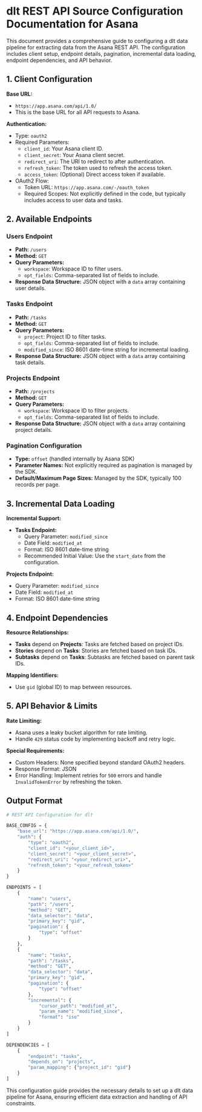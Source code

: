 # dlt REST API Source Configuration Documentation for Asana

This document provides a comprehensive guide to configuring a dlt data pipeline for extracting data from the Asana REST API. The configuration includes client setup, endpoint details, pagination, incremental data loading, endpoint dependencies, and API behavior.

## 1. Client Configuration

**Base URL:**
- `https://app.asana.com/api/1.0/`
- This is the base URL for all API requests to Asana.

**Authentication:**
- Type: `oauth2`
- Required Parameters:
  - `client_id`: Your Asana client ID.
  - `client_secret`: Your Asana client secret.
  - `redirect_uri`: The URI to redirect to after authentication.
  - `refresh_token`: The token used to refresh the access token.
  - `access_token`: (Optional) Direct access token if available.
- OAuth2 Flow:
  - Token URL: `https://app.asana.com/-/oauth_token`
  - Required Scopes: Not explicitly defined in the code, but typically includes access to user data and tasks.

## 2. Available Endpoints

### Users Endpoint
- **Path:** `/users`
- **Method:** `GET`
- **Query Parameters:**
  - `workspace`: Workspace ID to filter users.
  - `opt_fields`: Comma-separated list of fields to include.
- **Response Data Structure:** JSON object with a `data` array containing user details.

### Tasks Endpoint
- **Path:** `/tasks`
- **Method:** `GET`
- **Query Parameters:**
  - `project`: Project ID to filter tasks.
  - `opt_fields`: Comma-separated list of fields to include.
  - `modified_since`: ISO 8601 date-time string for incremental loading.
- **Response Data Structure:** JSON object with a `data` array containing task details.

### Projects Endpoint
- **Path:** `/projects`
- **Method:** `GET`
- **Query Parameters:**
  - `workspace`: Workspace ID to filter projects.
  - `opt_fields`: Comma-separated list of fields to include.
- **Response Data Structure:** JSON object with a `data` array containing project details.

### Pagination Configuration
- **Type:** `offset` (handled internally by Asana SDK)
- **Parameter Names:** Not explicitly required as pagination is managed by the SDK.
- **Default/Maximum Page Sizes:** Managed by the SDK, typically 100 records per page.

## 3. Incremental Data Loading

**Incremental Support:**
- **Tasks Endpoint:**
  - Query Parameter: `modified_since`
  - Date Field: `modified_at`
  - Format: ISO 8601 date-time string
  - Recommended Initial Value: Use the `start_date` from the configuration.

**Projects Endpoint:**
- Query Parameter: `modified_since`
- Date Field: `modified_at`
- Format: ISO 8601 date-time string

## 4. Endpoint Dependencies

**Resource Relationships:**
- **Tasks** depend on **Projects**: Tasks are fetched based on project IDs.
- **Stories** depend on **Tasks**: Stories are fetched based on task IDs.
- **Subtasks** depend on **Tasks**: Subtasks are fetched based on parent task IDs.

**Mapping Identifiers:**
- Use `gid` (global ID) to map between resources.

## 5. API Behavior & Limits

**Rate Limiting:**
- Asana uses a leaky bucket algorithm for rate limiting.
- Handle `429` status code by implementing backoff and retry logic.

**Special Requirements:**
- Custom Headers: None specified beyond standard OAuth2 headers.
- Response Format: JSON
- Error Handling: Implement retries for `500` errors and handle `InvalidTokenError` by refreshing the token.

## Output Format

```python
# REST API Configuration for dlt

BASE_CONFIG = {
    "base_url": "https://app.asana.com/api/1.0/",
    "auth": {
        "type": "oauth2",
        "client_id": "<your_client_id>",
        "client_secret": "<your_client_secret>",
        "redirect_uri": "<your_redirect_uri>",
        "refresh_token": "<your_refresh_token>"
    }
}

ENDPOINTS = [
    {
        "name": "users",
        "path": "/users",
        "method": "GET",
        "data_selector": "data",
        "primary_key": "gid",
        "pagination": {
            "type": "offset"
        }
    },
    {
        "name": "tasks",
        "path": "/tasks",
        "method": "GET",
        "data_selector": "data",
        "primary_key": "gid",
        "pagination": {
            "type": "offset"
        },
        "incremental": {
            "cursor_path": "modified_at",
            "param_name": "modified_since",
            "format": "iso"
        }
    }
]

DEPENDENCIES = [
    {
        "endpoint": "tasks",
        "depends_on": "projects",
        "param_mapping": {"project_id": "gid"}
    }
]
```

This configuration guide provides the necessary details to set up a dlt data pipeline for Asana, ensuring efficient data extraction and handling of API constraints.